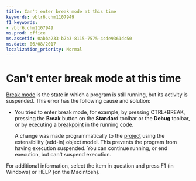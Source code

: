 ```yaml
---
title: Can't enter break mode at this time
keywords: vblr6.chm1107949
f1_keywords:
- vblr6.chm1107949
ms.prod: office
ms.assetid: 0abba233-b7b3-8115-7575-4cde9361dc50
ms.date: 06/08/2017
localization_priority: Normal
---
```



# Can't enter break mode at this time

[Break mode](../../Glossary/vbe-glossary.md#break-mode) is the state in which a program is still running, but its activity is suspended. This error has the following cause and solution:



- You tried to enter break mode, for example, by pressing CTRL+BREAK, pressing the  **Break** button on the **Standard** toolbar or the **Debug** toolbar, or by executing a [breakpoint](../../Glossary/vbe-glossary.md#breakpoint) in the running code.
    
    A change was made programmatically to the [project](../../Glossary/vbe-glossary.md#project) using the extensibility (add-in) object model. This prevents the program from having execution suspended. You can continue running, or end execution, but can't suspend execution.
    

For additional information, select the item in question and press F1 (in Windows) or HELP (on the Macintosh).

